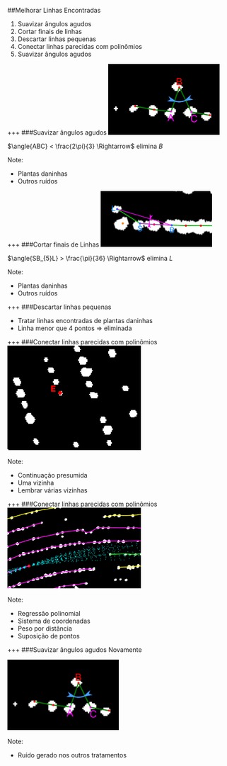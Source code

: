 ##Melhorar Linhas Encontradas
1. Suavizar ângulos agudos
2. Cortar finais de linhas
3. Descartar linhas pequenas
4. Conectar linhas parecidas com polinômios
5. Suavizar ângulos agudos

+++
###Suavizar ângulos agudos
<img alt="Suavização" src="assets/agudo.png" width="50%"/>

$\angle{ABC} < \frac{2\pi}{3} \Rightarrow$ elimina $B$

Note:
- Plantas daninhas
- Outros ruídos

+++
###Cortar finais de Linhas
<img alt="Final de linha" src="assets/ends.png" width="50%"/>

$\angle{SB_{5}L} > \frac{\pi}{36} \Rightarrow$ elimina $L$

Note:
- Plantas daninhas
- Outros ruídos

+++
###Descartar linhas pequenas
- Tratar linhas encontradas de plantas daninhas
- Linha menor que 4 pontos $\Rightarrow$ eliminada

+++
###Conectar linhas parecidas com polinômios
<img alt="Paralelogramo" src="assets/paralelogramo.gif" width="60%"/>

Note:
- Continuação presumida
- Uma vizinha
- Lembrar várias vizinhas

+++
###Conectar linhas parecidas com polinômios
<img alt="Previsão" src="assets/res2.png" width="60%"/>

Note:
- Regressão polinomial
- Sistema de coordenadas
- Peso por distância
- Suposição de pontos

+++
###Suavizar ângulos agudos
Novamente

<img alt="Suavização" src="assets/agudo.png" width="50%"/>

Note:
- Ruído gerado nos outros tratamentos
